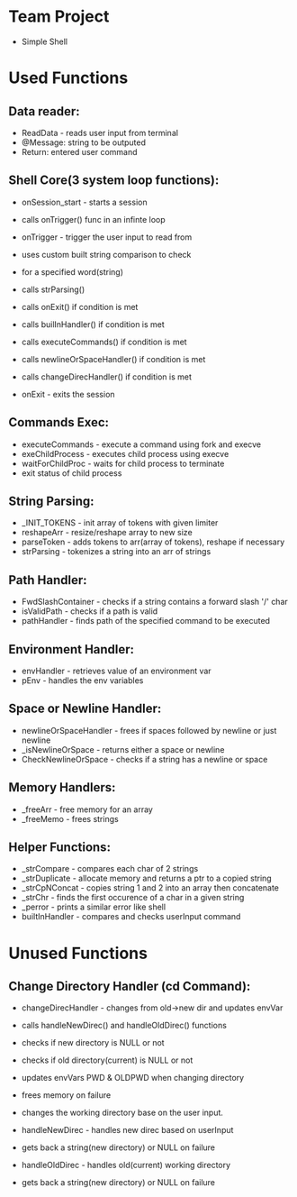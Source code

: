 # Team Project
* Simple Shell

# Used Functions

## Data reader:
* ReadData - reads user input from terminal
* @Message: string to be outputed
* Return: entered user command

## Shell Core(3 system loop functions):
* onSession_start - starts a session
* calls onTrigger() func in an infinte loop

* onTrigger - trigger the user input to read from
* uses custom built string comparison to check
* for a specified word(string)
* calls strParsing()
* calls onExit() if condition is met
* calls builInHandler() if condition is met
* calls executeCommands() if condition is met
* calls newlineOrSpaceHandler() if condition is met
* calls changeDirecHandler() if condition is met

* onExit - exits the session

## Commands Exec:
* executeCommands - execute a command using fork and execve
* exeChildProcess - executes child process using execve
* waitForChildProc - waits for child process to terminate
* exit status of child process

## String Parsing:
* _INIT_TOKENS - init array of tokens with given limiter
* reshapeArr - resize/reshape array to new size
* parseToken - adds tokens to arr(array of tokens), reshape if necessary
* strParsing - tokenizes a string into an arr of strings

## Path Handler:
* FwdSlashContainer - checks if a string contains a forward slash '/' char
* isValidPath - checks if a path is valid
* pathHandler - finds path of the specified command to be executed

## Environment Handler:
* envHandler - retrieves value of an environment var
* pEnv - handles the env variables

## Space or Newline Handler:
* newlineOrSpaceHandler - frees if spaces followed by newline or just newline
* _isNewlineOrSpace - returns either a space or newline
* CheckNewlineOrSpace - checks if a string has a newline or space

## Memory Handlers:
* _freeArr - free memory for an array
* _freeMemo - frees strings

## Helper Functions:
* _strCompare - compares each char of 2 strings
* _strDuplicate - allocate memory and returns a ptr to a copied string
* _strCpNConcat - copies string 1 and 2 into an array then concatenate
* _strChr - finds the first occurence of a char in a given string
* _perror - prints a similar error like shell
* builtInHandler - compares and checks userInput command


# Unused Functions

## Change Directory Handler (cd Command):
* changeDirecHandler - changes from old->new dir and updates envVar
* calls handleNewDirec() and handleOldDirec() functions
* checks if new directory is NULL or not
* checks if old directory(current) is NULL or not
* updates envVars PWD & OLDPWD when changing directory
* frees memory on failure
* changes the working directory base on the user input.

* handleNewDirec - handles new direc based on userInput
* gets back a string(new directory) or NULL on failure


* handleOldDirec - handles old(current) working directory
* gets back a string(new directory) or NULL on failure
